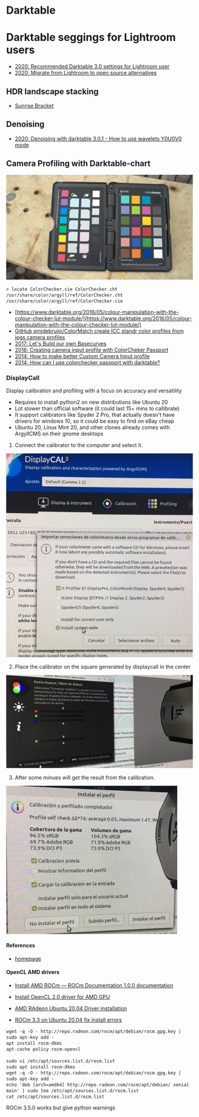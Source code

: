 # Darktable

# Darktable seggings for Lightroom users

* [2020: Recommended Darktable 3.0 settings for Lightroom user](https://mathiashueber.com/darktable-settings-for-lightroom-user/)
* [2020: Migrate from Lightroom to open source alternatives](https://mathiashueber.com/migrate-from-lightroom-to-open-source-alternative/)

## HDR landscape stacking

* [Sunrise Bracket](https://www.youtube.com/watch?v=5EfFZ-2YddU)

## Denoising

* [2020: Denoising with darktable 3.0.1 - How to use wavelets Y0U0V0 mode](https://www.youtube.com/watch?v=7ZhbeXpx2W8)

## Camera Profiling with Darktable-chart

![](/img/colorchecker.jpg)

```
> locate ColorChecker.cie ColorChecker.cht
/usr/share/color/argyll/ref/ColorChecker.cht
/usr/share/color/argyll/ref/ColorChecker.cie
```

* [https://www.darktable.org/2016/05/colour-manipulation-with-the-colour-checker-lut-module/](https://www.darktable.org/2016/05/colour-manipulation-with-the-colour-checker-lut-module/)
* [GitHub pmjdebrujin/ColorMatch create ICC standr color profiles from jpgs camera profiles](https://github.com/pmjdebruijn/colormatch)
* [2017: Let's Build our own Basecurves](https://www.youtube.com/watch?v=LufwQZx01gk)
* [2016: Creating camera input profile with ColorCheker Passport](https://tomassobekphotography.co.nz/articles/create-camera-input-profile-with-ColorChecker-Passport.php)
* [2014: How to make better Custom Camera Input profile](https://ninedegreesbelow.com/photography/well-behaved-camera-profile.html)
* [2014: How can I use colorchecker passport with darktable?](https://www.reddit.com/r/photography/comments/2u0b07/how_can_i_use_the_colorchecker_passport_with/)

### DisplayCall

Display calibration and profiling with a focus on accuracy and versatility

*    Requires to install python2 on new distributions like Ubuntu 20
*    Lot slower than official software (it could last 15+ mins to callibrate)
*    It support calibrators like Spyder 2 Pro, that actually doesn't have drivers for windows 10, so it could be easy to find on eBay cheap
*    Ubuntu 20, Linux Mint 20, and other clones already comes with ArgyllCMS on their gnome desktops


1. Connect the calibrator to the computer and select it.

![displaycall-1](/img/displaycall-1.png)

2. Place the calibrator on the square generated by displaycall in the center

![displaycall-2](/img/displaycall-2.png)

3. After some minues will get the result from the calibration.

![displaycall-3](/img/displaycall-3.png)

#### References

* [homepage](https://displaycal.net/)

#### OpenCL AMD drivers

* [Install AMD ROCm — ROCm Documentation 1.0.0 documentation](https://rocmdocs.amd.com/en/latest/Installation_Guide/Installation-Guide.html#ubuntu)
* [Install OpenCL 2.0 driver for AMD GPU](https://askubuntu.com/questions/1223032/install-opencl-2-0-driver-for-amd-gpu-on-ubuntu-19-10-whats-my-options)
* [AMD RAdeon Ubuntu 20.04 Driver installation](https://linuxconfig.org/amd-radeon-ubuntu-20-04-driver-installation)

* [ROCm 3.3 on Ubuntu 20.04 fix install errors](https://www.youtube.com/watch?v=9a47-nCZ1MA)

```
wget -q -O - http://repo.radeon.com/rocm/apt/debian/rocm.gpg.key | sudo apt-key add -
apt install rocm-dkms
apt-cache policy rocm-opencl

sudo vi /etc/apt/sources.list.d/rocm.list
sudo apt install rocm-dkms
wget -q -O - http://repo.radeon.com/rocm/apt/debian/rocm.gpg.key | sudo apt-key add -
echo 'deb [arch=amd64] http://repo.radeon.com/rocm/apt/debian/ xenial main' | sudo tee /etc/apt/sources.list.d/rocm.list
cat /etc/apt/sources.list.d/rocm.list
```
ROCm 3.5.0 works but give python warnings

